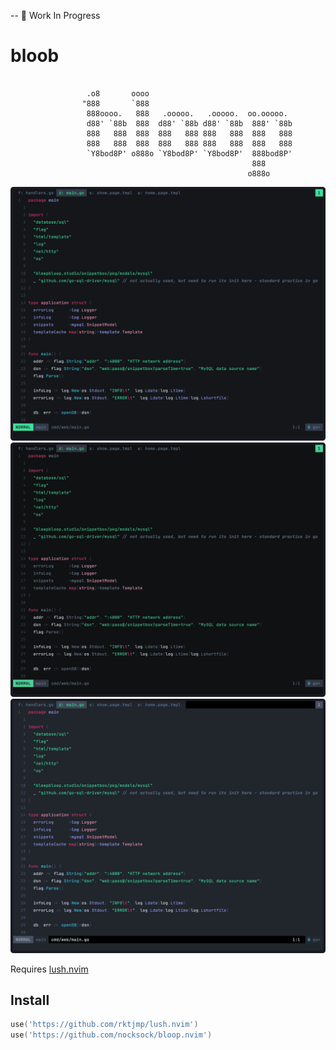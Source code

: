 -- 🚧 Work In Progress

# bloob

```

                 .o8       oooo
                "888       `888
                 888oooo.   888   .ooooo.   .ooooo.  oo.ooooo.
                 d88' `88b  888  d88' `88b d88' `88b  888' `88b
                 888   888  888  888   888 888   888  888   888
                 888   888  888  888   888 888   888  888   888
                 `Y8bod8P' o888o `Y8bod8P' `Y8bod8P'  888bod8P'
                                                      888
                                                     o888o

```

![](assets/bloop-go.png)
![](assets/bloop-night-go.png)
![](assets/bloop-mirage-go.png)

Requires [lush.nvim](https://github.com/rktjmp/lush.nvim)

## Install

```lua
use('https://github.com/rktjmp/lush.nvim')
use('https://github.com/nocksock/bloop.nvim')
```
